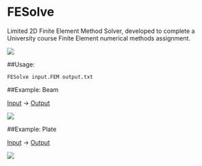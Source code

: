 FESolve
=======

Limited 2D Finite Element Method Solver, developed to complete a University course Finite Element numerical methods assignment.

![](https://raw.githubusercontent.com/sleutho/FESolve/master/Example_Runs/Bridge/balkon_dreieck_III.png)

##Usage:
```
FESolve input.FEM output.txt
```

##Example: Beam

[Input](https://raw.githubusercontent.com/sleutho/FESolve/master/Example_Runs/Traeger/4_Elemente.FEM) -> [Output](https://raw.githubusercontent.com/sleutho/FESolve/master/Example_Runs/Traeger/4_Elemente.txt)

![](https://raw.githubusercontent.com/sleutho/FESolve/master/Example_Runs/Traeger/40_Elemente.png)


##Example: Plate

[Input](https://raw.githubusercontent.com/sleutho/FESolve/master/Example_Runs/Scheibe/Scheibe_Dreieck_3Knoten_III.FEM) -> [Output](https://raw.githubusercontent.com/sleutho/FESolve/master/Example_Runs/Scheibe/Scheibe_Dreieck_3Knoten_III.txt)

![](https://raw.githubusercontent.com/sleutho/FESolve/master/Example_Runs/Scheibe/Scheibe.png)

